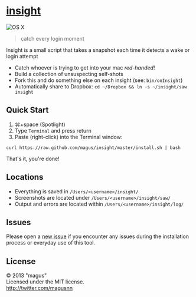 # [insight](http://iamnoah.com/insight)
![OS X](http://mac.github.com/images/apple.png)
> catch every login moment

Insight is a small script that takes a snapshot each time it detects a wake or login attempt
- Catch whoever is trying to get into your mac *red-handed*!
- Build a collection of unsuspecting self-shots
- Fork this and do something else on each insight (see: `bin/onInsight`)
- Automatically share to Dropbox: `cd ~/Dropbox && ln -s ~/insight/saw insight`

## Quick Start
1. ⌘+space (Spotlight)
2. Type `Terminal` and press return
3. Paste (right-click) into the Terminal window:

```shell
curl https://raw.github.com/magus/insight/master/install.sh | bash
```
That's it, you're done!

## Locations
- Everything is saved in `/Users/<username>/insight/`
- Screenshots are located under `/Users/<username>/insight/saw/`
- Output and errors are located within `/Users/<username>/insight/log/`

## Issues
Please open a [new issue](https://github.com/magus/insight/issues/new) if
you encounter any issues during the installation process or everyday use
of this tool.

## License
© 2013 "magus"  
Licensed under the MIT license.  
<http://twitter.com/magusnn>


